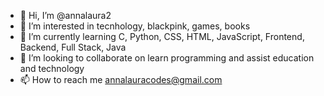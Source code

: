 - 👋 Hi, I’m @annalaura2
- 👀 I’m interested in tecnhology, blackpink, games, books
- 🌱 I’m currently learning C, Python, CSS, HTML, JavaScript, Frontend, Backend, Full Stack, Java
- 💞️ I’m looking to collaborate on learn programming and assist education and technology
- 📫 How to reach me annalauracodes@gmail.com




